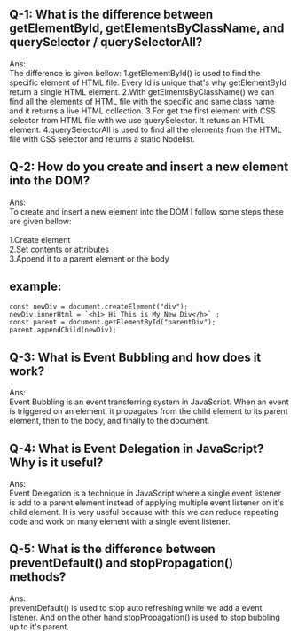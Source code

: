 ## Q-1: What is the difference between getElementById, getElementsByClassName, and querySelector / querySelectorAll?

Ans:<br> The difference is given bellow: 1.getElementById() is used to find the specific element of HTML file. Every Id is unique that's why getElementById return a single HTML element. 2.With getElmentsByClassName() we can find all the elements of HTML file with the specific and same class name and it returns a live HTML collection. 3.For get the first element with CSS selector from HTML file with we use querySelector. It retuns an HTML element. 4.querySelectorAll is used to find all the elements from the HTML file with CSS selector and returns a static Nodelist.

## Q-2: How do you create and insert a new element into the DOM?

Ans:<br> To create and insert a new element into the DOM I follow some steps these are given bellow: <br> <br>
       1.Create element <br>
       2.Set contents or attributes <br>
       3.Append it to a parent element or the body<br>

## example:
    const newDiv = document.createElement("div"); 
    newDiv.innerHtml = `<h1> Hi This is My New Div</h>` ; 
    const parent = document.getElementById("parentDiv"); 
    parent.appendChild(newDiv);

## Q-3: What is Event Bubbling and how does it work? 

Ans:<br> Event Bubbling is an event transferring system in JavaScript. When an event is triggered on an element, it propagates from the child element to its parent element, then to the body, and finally to the document.

## Q-4: What is Event Delegation in JavaScript? Why is it useful? 

Ans:<br> Event Delegation is a technique in JavaScript where a single event listener is add to a parent element instead of applying multiple event listener on it's child element. It is very useful because with this we can reduce repeating code and work on many element with a single event listener.

## Q-5: What is the difference between preventDefault() and stopPropagation() methods? 

Ans: <br>preventDefault() is used to stop auto refreshing while we add a event listener. And on the other hand stopPropagation() is used to stop bubbling up to it's parent.
